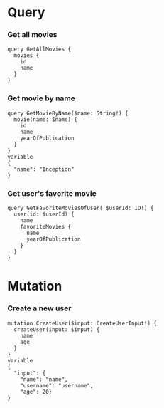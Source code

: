 # Query

### Get all movies

```
query GetAllMovies {
  movies {
    id
    name
  }
}
```

### Get movie by name

```
query GetMovieByName($name: String!) {
  movie(name: $name) {
    id
    name
    yearOfPublication
  }
}
variable
{
  "name": "Inception"
}
```

### Get user's favorite movie

```
query GetFavoriteMoviesOfUser( $userId: ID!) {
  user(id: $userId) {
    name
    favoriteMovies {
      name
      yearOfPublication
    }
  }
}
```

# Mutation

### Create a new user

```
mutation CreateUser($input: CreateUserInput!) {
  createUser(input: $input) {
    name
    age
  }
}
variable
{
  "input": {
    "name": "name",
    "username": "username",
    "age": 20}
}
```
